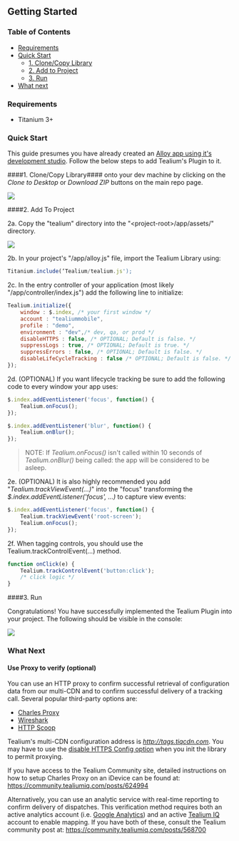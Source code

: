 ## Getting Started ##

### Table of Contents ###

- [Requirements](#requirements)
- [Quick Start](#quick-start)
    - [1. Clone/Copy Library](#1-clonecopy-library)
    - [2. Add to Project](#2-add-to-project)
    - [3. Run](#3-run)
- [What next](#what-next)

### Requirements ###

* Titanium 3+

### Quick Start ###

This guide presumes you have already created an [Alloy app using it's development studio](http://docs.appcelerator.com/titanium/3.0/#!/guide/Quick_Start). Follow the below steps to add Tealium's Plugin to it.  


####1. Clone/Copy Library####
onto your dev machine by clicking on the *Clone to Desktop* or *Download ZIP* buttons on the main repo page.

![](https://github.com/Tealium/titanium-plugin/wiki/images/generic_githubclone.png)

####2. Add To Project 

2a. Copy the "tealium" directory into the "&lt;project-root&gt;/app/assets/" directory.

![](https://github.com/Tealium/titanium-plugin/wiki/images/copy-alloy.png)

2b. In your project's "/app/alloy.js" file, import the Tealium Library using:

```javascript
Titanium.include(‘Tealium/tealium.js'); 
```

2c. In the entry controller of your application (most likely "/app/controller/index.js") add the following line to initialize:

```javascript
Tealium.initialize({
    window : $.index, /* your first window */
    account : "tealiummobile",
    profile : "demo",
    environment : "dev",/* dev, qa, or prod */
    disableHTTPS : false, /* OPTIONAL; Default is false. */
    suppressLogs : true, /* OPTIONAL; Default is true. */
    suppressErrors : false, /* OPTIONAL; Default is false. */
    disableLifeCycleTracking : false /* OPTIONAL; Default is false. */
}); 
```

2d. (OPTIONAL) If you want lifecycle tracking be sure to add the following code to every window your app uses:

```javascript
$.index.addEventListener('focus', function() {
    Tealium.onFocus();
});

$.index.addEventListener('blur', function() {
    Tealium.onBlur();
});
``` 

> NOTE: If *Tealium.onFocus()* isn't called within 10 seconds of *Tealium.onBlur()* being called: the app will be considered to be asleep.

2e. (OPTIONAL) It is also highly recommended you add "*Tealium.trackViewEvent(...)*" into the "focus" transforming the *$.index.addEventListener('focus', ...)* to capture view events:

```javascript
$.index.addEventListener('focus', function() {
    Tealium.trackViewEvent('root-screen');
    Tealium.onFocus();
}); 
```

2f. When tagging controls, you should use the Tealium.trackControlEvent(...) method.

```javascript
function onClick(e) {
	Tealium.trackControlEvent('button:click');
	/* click logic */
}
```

####3. Run

Congratulations! You have successfully implemented the Tealium Plugin into your project. The following should be visible in the console: 

![](https://github.com/Tealium/titanium-plugin/wiki/images/logs.png)

### What Next ###

#### Use Proxy to verify (optional)

You can use an HTTP proxy to confirm successful retrieval of configuration data from our multi-CDN and to confirm successful delivery of a tracking call. Several popular third-party options are:

- [Charles Proxy](http://www.charlesproxy.com)
- [Wireshark](http://www.wireshark.org)
- [HTTP Scoop](http://www.tuffcode.com)

Tealium's multi-CDN configuration address is *http://tags.tiqcdn.com*.  You may have to use the [disable HTTPS Config option](../../../wiki/Tealium-API#initializeconfig--object) when you init the library to permit proxying.

If you have access to the Tealium Community site, detailed instructions on how to setup Charles Proxy on an iDevice can be found at: https://community.tealiumiq.com/posts/624994

Alternatively, you can use an analytic service with real-time reporting to confirm delivery of dispatches.  This verification method requires both an active analytics account (i.e. [Google Analytics](http://www.google.com/analytics/)) and an active [Tealium IQ](http://tealium.com) account to enable mapping.  If you have both of these, consult the Tealium community post at: https://community.tealiumiq.com/posts/568700

